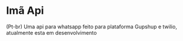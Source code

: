 # Imã Api 

(Pt-br) Uma api para whatsapp feito para plataforma Gupshup e twilio, 
atualmente esta em desenvolvimento 